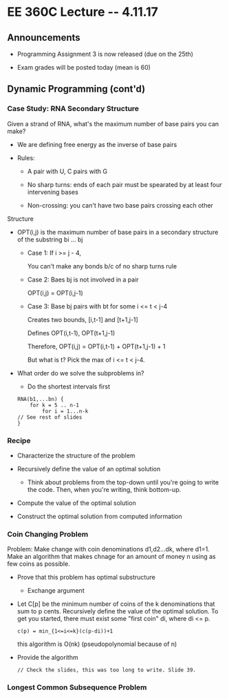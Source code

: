 # EE 360C Lecture -- 4.11.17

## Announcements

- Programming Assignment 3 is now released (due on the 25th)

- Exam grades will be posted today (mean is 60)

## Dynamic Programming (cont'd)

### Case Study: RNA Secondary Structure

Given a strand of RNA, what's the maximum number of base pairs you can make?

- We are defining free energy as the inverse of base pairs

- Rules:

    - A pair with U, C pairs with G

    - No sharp turns: ends of each pair must be spearated by at least four
      intervening bases

    - Non-crossing: you can't have two base pairs crossing each other

Structure

- OPT(i,j) is the maximum number of base pairs in a secondary structure of the
  substring bi ... bj

    - Case 1: If i >= j - 4,

        You can't make any bonds b/c of no sharp turns rule

    - Case 2: Baes bj is not involved in a pair

        OPT(i,j) = OPT(i,j-1)

    - Case 3: Base bj pairs with bt for some i <= t < j-4

        Creates two bounds, [i,t-1] and [t+1,j-1]

        Defines OPT(i,t-1), OPT(t+1,j-1)

        Therefore, OPT(i,j) = OPT(i,t-1) + OPT(t+1,j-1) + 1

        But what is t? Pick the max of i <= t < j-4.

- What order do we solve the subproblems in?

    - Do the shortest intervals first

    ```
    RNA(b1,...bn) {
        for k = 5 .. n-1
            for i = 1...n-k
    // See rest of slides
    }

    ```

### Recipe

- Characterize the structure of the problem

- Recursively define the value of an optimal solution

    - Think about problems from the top-down until you're going to write the
      code. Then, when you're writing, think bottom-up.

- Compute the value of the optimal solution

- Construct the optimal solution from computed information

### Coin Changing Problem

Problem: Make change with coin denominations d1,d2...dk, where d1=1.
Make an algorithm that makes chnage for an amount of money n using as few coins
as possible.

- Prove that this problem has optimal substructure

    - Exchange argument

- Let C[p] be the minimum number of coins of the k denominations that sum to p
  cents. Recursively define the value of the optimal solution. To get you
  started, there must exist some "first coin" di, where di <= p.

  `c(p) = min_{1<=i<=k}(c(p-di))+1`

  this algorithm is O(nk) (pseudopolynomial because of n)

- Provide the algorithm

    ```
    // Check the slides, this was too long to write. Slide 39.
    ```

### Longest Common Subsequence Problem


